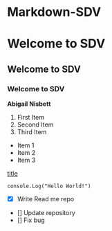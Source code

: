# Markdown-SDV

# Welcome to SDV
## Welcome to SDV

### Welcome to SDV

**Abigail Nisbett**

1. First Item
2. Second Item
3. Third Item

- Item 1
- Item 2
- Item 3

[title](https://www.google.com/)

`console.Log("Hello World!")`

-[X] Write Read me repo
- [] Update repository
- [] Fix bug